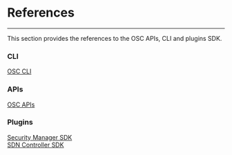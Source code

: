 # References

  

***

This section provides the references to the OSC APIs, CLI and plugins SDK.



### CLI

[OSC CLI](./cli.md)

### APIs

[OSC APIs](./api.md)

### Plugins

[Security Manager SDK](./manager_sdk.md)  
[SDN Controller SDK](./sdn_sdk.md)